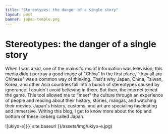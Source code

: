 ```yaml
---
title: "Stereotypes: the danger of a single story"
layout: post
banner: japan-temple.png
---
```


# Stereotypes: the danger of a single story
When I was a kid, one of the mains forms of information was television; this media didn't portray a good image of "China" In the first place, "they all are Chinese" was a common way of thinking. That's why Japan, China, Taiwan, Korea, and other Asia countries fall into a bunch of stereotypes caused by ignorance. I couldn't avoid believing in them. But then, the internet joined the game. This tool allowed me to "meet" the culture through an experience of people and reading about their history, stories, mangas, and watching their movies. Japan's history, customs, and art are specialing fascinating and immersive. Writing this blog, I get to know more about the top and bottom of these iceberg called Japan.

![ukiyo-e]({{ site.baseurl }}/assets/img/ukiyo-e.jpg)